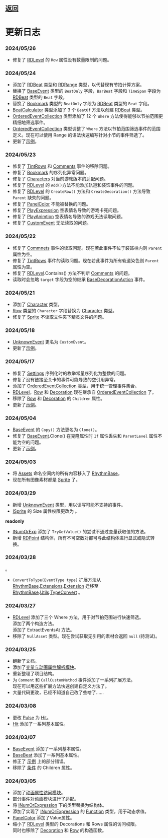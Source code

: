 ## [返回](../RadiationTherapy.md)  
# 更新日志  
  

### 2024/05/26  
  
- 修复了 [RDLevel](class/RDLevel.md) 的 `Row` 属性没有数量限制的问题。  
  

### 2024/05/24  
  
- 添加了 [RDBeat](class/RDBeat.md) 类型和 [RDRange](class/RDRange.md) 类型，以代替现有节拍计算方案。  
- 替换了 [BaseEvent](class/BaseEvent.md) 类型的 `BeatOnly` 字段，`BarBeat` 字段和 `TimeSpan` 字段为 [RDBeat](class/RDBeat.md) 类型的 `Beat` 字段。  
- 替换了 [Bookmark](class/Bookmark.md) 类型的 `BeatOnly` 字段为 [RDBeat](class/RDBeat.md) 类型的 `Beat` 字段。   
- [BeatCalculator](class/BeatCalculator.md) 类型添加了 3 个 `BeatOf` 方法以创建 [RDBeat](class/RDBeat.md) 类型。  
- [OrderedEventCollection](class/OrderedEventCollection.md) 类型添加了 12 个 `Where` 方法使得能够以节拍范围更精细地筛选事件。  
- [OrderedEventCollection](class/OrderedEventCollection.md) 类型调整了 `Where` 方法以节拍范围筛选事件的范围定义。现在可以使用 Range 的语法快速编写针对小节的事件筛选了。  
- 更新了[示例](examples.md)。  
  

### 2024/05/23  
  
- 修复了 [TintRows]() 和 [Comments]() 事件的移除问题。  
- 修复了 [Bookmark](class/Bookmark.md) 的序列化异常问题。  
- 修复了 [Characters](enum/Characters.md) 对当前游戏版本的适配问题。  
- 修复了 [RDLevel](class/RDLevel.md) 的 `Add()`方法不能添加轨道和装饰事件的问题。  
- 修复了 [RDLevel](class/RDLevel.md) 的 `CreateRow()` 方法和 `CreateDecoration()` 方法导致 `Parent` 缺失的问题。  
- 修复了 [PanelColor](class/PanelColor.md) 不能被替换的问题。  
- 修复了 [PlayExpression]() 空表情名导致的游戏卡死问题。  
- 修复了 [PlayAnimtion]() 空表情名导致的游戏无法读取问题。  
- 修复了 [CustomEvent](class/UnknownEvent.md) 无法读取的问题。  
  

### 2024/05/22  
  
- 修复了 [Commnets]() 事件的读取问题。现在若此事件不位于装饰栏内则 `Parent` 属性为空。  
- 修复了 [TintRows]() 事件的读取问题。现在若此事件为所有轨道染色则 `Parent` 属性为空。  
- 修复了 [RDLevel](class/RDLevel.md).Contains() 方法不判断 [Comments]() 的问题。  
- 读取时会忽略 `target` 字段为空的继承 [BaseDecorationAction](class/BaseDecorationAction.md) 事件。  
  

### 2024/05/21  
  
- 添加了 [Character](class/Character.md) 类型。  
- [Row](class/Row.md) 类型的 `Character` 字段替换为 [Character](class/Character.md) 类型。  
- 修复了 [Sprite](class/Sprite.md) 不读取文件夹下精灵文件的问题。  
  

### 2024/05/18  
  
- [UnknownEvent](class/UnknownEvent.md) 更名为 `CustomEvent`。  
- 更新了[示例](examples.md)。  
  

### 2024/05/17  
  
- 修复了 [Settings](class/Settings.md) 序列化时的枚举常量序列化为整数的问题。  
- 修复了没有链接至关卡的事件可能导致的空引用异常。  
- 添加了 [OrderedEventCollection](class/OrderedEventCollection.md) 类型，用于统一管理事件集合。  
- [RDLevel](class/RDLevel.md)，[Row](class/Row.md) 和 [Decoration](class/Decoration.md) 现在继承自 [OrderedEventCollection](class/OrderedEventCollection.md) 了。  
- 移除了 [Row](class/Row.md) 和 [Decoration](class/Decoration.md) 的 `Children` 属性。  
- 更新了[示例](examples.md)。  
  

### 2024/05/04  
  
- [BaseEvent](class/BaseEvent.md) 的 `Copy()` 方法更名为 `Clone()`。  
- 修复了 [BaseEvent](class/BaseEvent.md).Clone() 在克隆属性时 `If` 属性丢失和 `ParentLevel` 属性不能为空的问题。  
- 更新了[示例](examples.md)。  
  

### 2024/05/03  
  
- 将 [Assets](namespace/Assets.md) 命名空间内的所有内容移入了 [RhythmBase](assembly/RhythmBase.md)。  
- 现在所有图像素材都是 [Sprite](class/Sprite.md) 了。  
  

### 2024/03/29  
  
- 新增 [UnknownEvent](class/UnknownEvent.md) 类型，用以读写可能不支持的事件。  
- [ISprite](interface/ISprite.md) 的 Size 属性权限更改为 。  

**readonly**  
- [INumOrExp](interface/INumOrExp.md) 添加了 `TryGetValue()` 的尝试不通过变量获取值的方法。  
- 新增 [RDPoint](../class/RDPoint.md) 结构体，所有不可空数对都可与此结构体进行显式或隐式转换。  
  

### 2024/03/28  
  
。  
- `ConvertToType(EventType type)` 扩展方法从 [RhythmBase](namespaces.md).[Extensions](namespace/Extensions.md).[Extension](module/RhythmBase.Extension.md) 迁移至 [RhythmBase](namespaces.md).[Utils](namespace/Utils.md).[TypeConvert](module/TypeConvert.md) 。  
  

### 2024/03/27  
  
- [RDLevel](class/RDLevel.md) 添加了三个 Where 方法，用于对节拍范围进行快速筛选。  
    添加了两个构造方法。  
    添加了 ExtractEventsAt 方法。  
- 移除了 `NullAsset` 类型。现在尝试获取无引用的素材会返回 `null` (待测试)。  
  

### 2024/03/25  
  
- 翻新了文档。  
- 添加了[变量与动画属性解析模块](namespace/Animation.md)。  
- 重新整理了项目结构。  
- 为 `Comment` 和 `CallCustomMethod` 事件添加了一系列扩展方法。  
    现在可以用这些扩展方法快速创建自定义方法了。  
- 大量代码更改，已经不知道自己改了些啥了……  
  

### 2024/03/08  
  
- 更改 [Pulse](class/Hit.md) 为 [Hit](class/Hit.md)。  
- [Hit](class/Hit.md) 添加了一系列基本属性。  
  

### 2024/03/07  
  
- [BaseEvent](class/BaseEvent.md) 添加了一系列基本属性。    
- [BaseBeat](class/BaseBeat.md) 添加了一系列基本属性。    
- 修正了 [示例](examples.md) 上的部分错误。  
- 移除了 [条件](class/BaseConditional.md) 的 Children 属性。  
  

### 2024/03/05  
  
- 添加了[动画属性访问模块](namespace/Animation.md)。    
- [部分事件](interface/IEaseEvent.md)对动画模块进行了适配。  
- 将 [INumOrExpression](interface/INumOrExp.md) 下的类型替换为结构体。  
- 添加了实现了 [INumOrExpression](interface/INumOrExp.md) 的 [Function]() 类型，用于动态求值。  
- [PanelColor](#panelcolor) 添加了Value属性。  
- 缩小了 [RDLevel](#rdlevel) 类型的 Decorations 和 Rows 属性的访问权限。    
同时也移除了 [Decoration](class/Row.md) 和 [Row](class/Row.md) 的构造函数。  